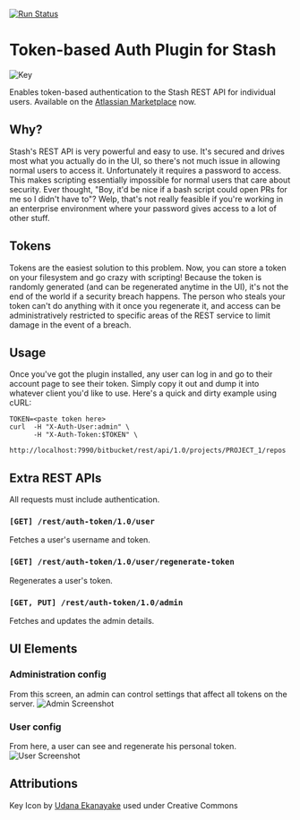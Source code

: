 [![Run Status](https://api.shippable.com/projects/55cfbb00edd7f2c052a980af/badge?branch=master)](https://app.shippable.com/projects/55cfbb00edd7f2c052a980af)

# Token-based Auth Plugin for Stash

![Key](/src/main/resources/images/pluginIcon.png?raw=true)

Enables token-based authentication to the Stash REST API for individual users. Available on the [Atlassian Marketplace](https://marketplace.atlassian.com/plugins/com.thundermoose.plugins.stash-token-auth) now.

## Why?

Stash's REST API is very powerful and easy to use. It's secured and drives most what you actually do in the UI, so there's not much issue in allowing normal users to access it. Unfortunately it requires a password to access. This makes scripting essentially impossible for normal users that care about security. Ever thought, "Boy, it'd be nice if a bash script could open PRs for me so I didn't have to"? Welp, that's not really feasible if you're working in an enterprise environment where your password gives access to a lot of other stuff.

## Tokens
Tokens are the easiest solution to this problem. Now, you can store a token on your filesystem and go crazy with scripting! Because the token is randomly generated (and can be regenerated anytime in the UI), it's not the end of the world if a security breach happens. The person who steals your token can't do anything with it once you regenerate it, and access can be administratively restricted to specific areas of the REST service to limit damage in  the event of a breach.

## Usage

Once you've got the plugin installed, any user can log in and go to their account page to see their token. Simply copy it out and dump it into whatever client you'd like to use. Here's a quick and dirty example using cURL:

```
TOKEN=<paste token here>
curl  -H "X-Auth-User:admin" \
      -H "X-Auth-Token:$TOKEN" \
      http://localhost:7990/bitbucket/rest/api/1.0/projects/PROJECT_1/repos

```

## Extra REST APIs

All requests must include authentication.

### `[GET] /rest/auth-token/1.0/user`

Fetches a user's username and token.

### `[GET] /rest/auth-token/1.0/user/regenerate-token`

Regenerates a user's token.

### `[GET, PUT] /rest/auth-token/1.0/admin`

Fetches and updates the admin details.

## UI Elements

### Administration config

From this screen, an admin can control settings that affect all tokens on the server.
![Admin Screenshot](/src/main/resources/images/screenshot-admin.png?raw=true)

### User config

From here, a user can see and regenerate his personal token.
![User Screenshot](/src/main/resources/images/screenshot-user.png?raw=true)

## Attributions

Key Icon by [Udana Ekanayake](https://www.iconfinder.com/ekanayake) used under Creative Commons
